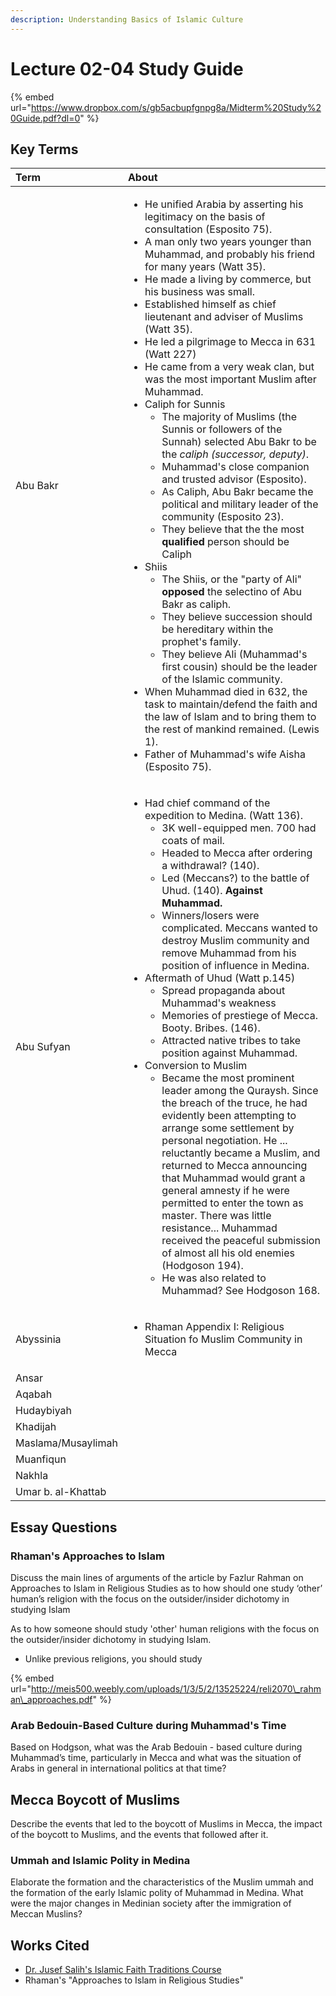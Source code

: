 ```yaml
---
description: Understanding Basics of Islamic Culture
---
```


# Lecture 02-04 Study Guide

{% embed url="https://www.dropbox.com/s/gb5acbupfgnpg8a/Midterm%20Study%20Guide.pdf?dl=0" %}



## Key Terms

<table>
  <thead>
    <tr>
      <th style="text-align:left">Term</th>
      <th style="text-align:left">About</th>
    </tr>
  </thead>
  <tbody>
    <tr>
      <td style="text-align:left">Abu Bakr</td>
      <td style="text-align:left">
        <ul>
          <li>He unified Arabia by asserting his legitimacy on the basis of consultation
            (Esposito 75).</li>
          <li>A man only two years younger than Muhammad, and probably his friend for
            many years (Watt 35).</li>
          <li>He made a living by commerce, but his business was small.</li>
          <li>Established himself as chief lieutenant and adviser of Muslims (Watt 35).</li>
          <li>He led a pilgrimage to Mecca in 631 (Watt 227)</li>
          <li>He came from a very weak clan, but was the most important Muslim after
            Muhammad.</li>
          <li>Caliph for Sunnis
            <ul>
              <li>The majority of Muslims (the Sunnis or followers of the Sunnah) selected
                Abu Bakr to be the <em>caliph (successor, deputy)</em>.</li>
              <li>Muhammad&apos;s close companion and trusted advisor (Esposito).</li>
              <li>As Caliph, Abu Bakr became the political and military leader of the community
                (Esposito 23).</li>
              <li>They believe that the the most <b>qualified</b> person should be Caliph</li>
            </ul>
          </li>
          <li>Shiis
            <ul>
              <li>The Shiis, or the &quot;party of Ali&quot; <b>opposed</b> the selectino
                of Abu Bakr as caliph.</li>
              <li>They believe succession should be hereditary within the prophet&apos;s
                family.</li>
              <li>They believe Ali (Muhammad&apos;s first cousin) should be the leader of
                the Islamic community.</li>
            </ul>
          </li>
          <li>When Muhammad died in 632, the task to maintain/defend the faith and the
            law of Islam and to bring them to the rest of mankind remained. (Lewis
            1).</li>
          <li>Father of Muhammad&apos;s wife Aisha (Esposito 75).</li>
        </ul>
        <p></p>
      </td>
    </tr>
    <tr>
      <td style="text-align:left">Abu Sufyan</td>
      <td style="text-align:left">
        <ul>
          <li>Had chief command of the expedition to Medina. (Watt 136).
            <ul>
              <li>3K well-equipped men. 700 had coats of mail.</li>
              <li>Headed to Mecca after ordering a withdrawal? (140).</li>
              <li>Led (Meccans?) to the battle of Uhud. (140). <b>Against Muhammad.</b>
              </li>
              <li>Winners/losers were complicated. Meccans wanted to destroy Muslim community
                and remove Muhammad from his position of influence in Medina.</li>
            </ul>
          </li>
          <li>Aftermath of Uhud (Watt p.145)
            <ul>
              <li>Spread propaganda about Muhammad&apos;s weakness</li>
              <li>Memories of prestiege of Mecca. Booty. Bribes. (146).</li>
              <li>Attracted native tribes to take position against Muhammad.</li>
            </ul>
          </li>
          <li>Conversion to Muslim
            <ul>
              <li>Became the most prominent leader among the Quraysh. Since the breach of
                the truce, he had evidently been attempting to arrange some settlement
                by personal negotiation. He ... reluctantly became a Muslim, and returned
                to Mecca announcing that Muhammad would grant a general amnesty if he were
                permitted to enter the town as master. There was little resistance... Muhammad
                received the peaceful submission of almost all his old enemies (Hodgoson
                194).</li>
              <li>He was also related to Muhammad? See Hodgoson 168.</li>
            </ul>
          </li>
        </ul>
      </td>
    </tr>
    <tr>
      <td style="text-align:left">Abyssinia</td>
      <td style="text-align:left">
        <ul>
          <li>Rhaman Appendix I: Religious Situation fo Muslim Community in Mecca</li>
        </ul>
      </td>
    </tr>
    <tr>
      <td style="text-align:left">Ansar</td>
      <td style="text-align:left"></td>
    </tr>
    <tr>
      <td style="text-align:left">Aqabah</td>
      <td style="text-align:left"></td>
    </tr>
    <tr>
      <td style="text-align:left">Hudaybiyah</td>
      <td style="text-align:left"></td>
    </tr>
    <tr>
      <td style="text-align:left">Khadijah</td>
      <td style="text-align:left"></td>
    </tr>
    <tr>
      <td style="text-align:left">Maslama/Musaylimah</td>
      <td style="text-align:left"></td>
    </tr>
    <tr>
      <td style="text-align:left">Muanfiqun</td>
      <td style="text-align:left"></td>
    </tr>
    <tr>
      <td style="text-align:left">Nakhla</td>
      <td style="text-align:left"></td>
    </tr>
    <tr>
      <td style="text-align:left">Umar b. al-Khattab</td>
      <td style="text-align:left"></td>
    </tr>
  </tbody>
</table>

## Essay Questions

### Rhaman's Approaches to Islam

Discuss the main lines of arguments of the article by Fazlur Rahman on Approaches to Islam in Religious Studies as to how should one study ‘other’ human’s religion with the focus on the outsider/insider dichotomy in studying Islam

As to how someone should study 'other' human religions with the focus on the outsider/insider dichotomy in studying Islam.

* Unlike previous religions, you should study 

{% embed url="http://meis500.weebly.com/uploads/1/3/5/2/13525224/reli2070\_rahman\_approaches.pdf" %}

### Arab Bedouin-Based Culture during Muhammad's Time

Based on Hodgson, what was the Arab Bedouin - based culture during Muhammad’s time, particularly in Mecca and what was the situation of Arabs in general in international politics at that time? 

## Mecca Boycott of Muslims

Describe the events that led to the boycott of Muslims in Mecca, the impact of the boycott to Muslims, and the events that followed after it.

### Ummah and Islamic Polity in Medina

Elaborate the formation and the characteristics of the Muslim ummah and the formation of the early Islamic polity of Muhammad in Medina. What were the major changes in Medinian society after the immigration of Meccan Muslins?



## Works Cited

* [Dr. Jusef Salih's Islamic Faith Traditions Course](https://udayton.edu/directory/artssciences/religiousstudies/salih_jusuf.php)
* Rhaman's "Approaches to Islam in Religious Studies"



